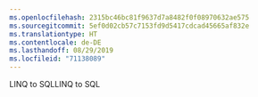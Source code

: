 ```yaml
---
ms.openlocfilehash: 2315bc46bc81f9637d7a8482f0f08970632ae575
ms.sourcegitcommit: 5ef0d02cb57c7153fd9d5417cdcad45665af832e
ms.translationtype: HT
ms.contentlocale: de-DE
ms.lasthandoff: 08/29/2019
ms.locfileid: "71138089"
---
```

<span data-ttu-id="b01d0-101">LINQ to SQL</span><span class="sxs-lookup"><span data-stu-id="b01d0-101">LINQ to SQL</span></span>